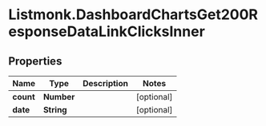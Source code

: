 # Listmonk.DashboardChartsGet200ResponseDataLinkClicksInner

## Properties

Name | Type | Description | Notes
------------ | ------------- | ------------- | -------------
**count** | **Number** |  | [optional] 
**date** | **String** |  | [optional] 


